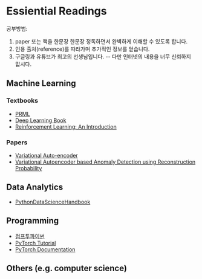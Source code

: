 # Essiential Readings

공부방법: 
1. paper 또는 책을 한문장 한문장 정독하면서 완벽하게 이해할 수 있도록 합니다. 
1. 인용 출처(reference)를 따라가며 추가적인 정보를 얻습니다.
1. 구글링과 유튜브가 최고의 선생님입니다. -- 다만 인터넷의 내용을 너무 신뢰하지 맙시다.

## Machine Learning

### Textbooks

- [PRML](https://www.microsoft.com/en-us/research/publication/pattern-recognition-machine-learning/?OCID=msr_ebook_cbishop_fb)
- [Deep Learning Book](https://www.deeplearningbook.org/)
- [Reinforcement Learning: An Introduction](http://incompleteideas.net/book/the-book.html)

### Papers

- [Variational Auto-encoder](https://arxiv.org/abs/1312.6114)
- [Variational Autoencoder based Anomaly Detection using Reconstruction Probability](http://dm.snu.ac.kr/static/docs/TR/SNUDM-TR-2015-03.pdf)

## Data Analytics

- [PythonDataScienceHandbook](https://jakevdp.github.io/PythonDataScienceHandbook/)

## Programming

- [점프투파이썬](https://wikidocs.net/book/1)
- [PyTorch Tutorial](https://pytorch.org/tutorials/)
- [PyTorch Documentation](https://pytorch.org/docs/stable/index.html)

## Others (e.g. computer science)
